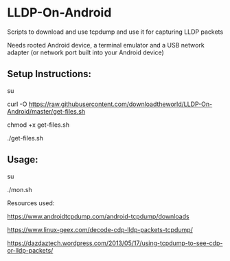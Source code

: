 # LLDP-On-Android
Scripts to download and use tcpdump and use it for capturing LLDP packets

Needs rooted Android device, a terminal emulator and a USB network adapter (or network port built into your Android device)

## Setup Instructions:

su

curl -O https://raw.githubusercontent.com/downloadtheworld/LLDP-On-Android/master/get-files.sh

chmod +x get-files.sh

./get-files.sh

## Usage:

su

./mon.sh

Resources used:

https://www.androidtcpdump.com/android-tcpdump/downloads

https://www.linux-geex.com/decode-cdp-lldp-packets-tcpdump/

https://dazdaztech.wordpress.com/2013/05/17/using-tcpdump-to-see-cdp-or-lldp-packets/
